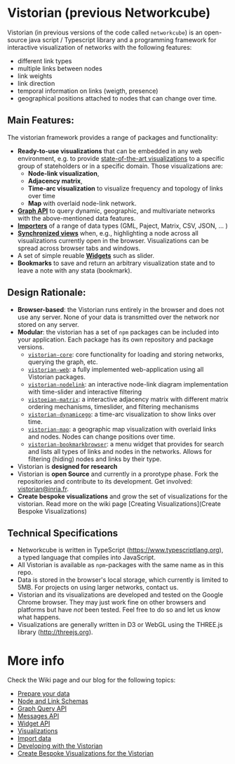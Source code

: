 # Vistorian (previous Networkcube)

Vistorian (in previous versions of the code called `networkcube`) is an open-source java script / Typescript library and a programming framework for interactive visualization of networks with the following features:

* different link types
* multiple links between nodes
* link weights
* link direction
* temporal information on links (weigth, presence)
* geographical positions attached to nodes that can change over time.

## Main Features:
The vistorian framework provides a range of packages and functionality:

* **Ready-to-use visualizations** that can be embedded in any web environment, e.g. to provide [state-of-the-art visualizations](https://vistorian.github.io/visualizations.html) to a specific group of stateholders or in a specific domain. Those visualizations are: 
  * **Node-link visualization**, 
  * **Adjacency matrix**, 
  * **Time-arc visualization** to visualize frequency and topology of links over time 
  * **Map** with overlaid node-link network. 
* [**Graph API**](../../wiki/Graph-Query-API) to query dynamic, geographic, and multivariate networks with the above-mentioned data features. 
* [**Importers**](../../wiki/Importing-Data) of a range of data types (GML, Paject, Matrix, CSV, JSON, ... )
* [**Synchronized views**](../../wiki/Messages-API) when, e.g., highlighting a node across all visualizations currently open in the browser. Visualizations can be spread across browser tabs and windows. 
* A set of simple reuable [**Widgets**](../../wiki/Widgets-API) such as slider.
* **Bookmarks** to save and return an arbitrary visualization state and to leave a note with any stata (bookmark).

## Design Rationale:

* **Browser-based**: the Vistorian runs entirely in the browser and does not use any server. None of your data is transmitted over the network nor stored on any server.
* **Modular**: the vistorian has a set of `npm` packages can be included into your application. Each package has its own repository and package versions.
  * [`vistorian-core`](https://github.com/networkcube/vistorian-core): core functionality for loading and storing networks, querying the graph, etc.
  * [`vistorian-web`](https://github.com/networkcube/vistorian-web): a fully implemented web-application using all Vistorian packages. 
  * [`vistorian-nodelink`](https://github.com/networkcube/vistorian-nodelink): an interactive node-link diagram implementation with time-slider and interactive filtering
  * [`vistoeian-matrix`](https://github.com/networkcube/vistorian-matrix): a interactive adjacency matrix with different matrix ordering mechanisms, timeslider, and filtering mechanisms
  * [`vistorian-dynamicego`](https://github.com/networkcube/vistorian-dynamicego): a time-arc visualization to show links over time.
  * [`vistorian-map`](https://github.com/networkcube/vistorian-map): a geographic map visualization with overlaid links and nodes. Nodes can change positions over time.  
  * [`vistorian-bookmarkbrowser`](https://github.com/networkcube/vistorian-bookmarkbrowser): a menu widget that provides for search and lists all types of links and nodes in the networks. Allows for filtering (hiding) nodes and links by their type.  
* Vistorian is **designed for research** 
* Vistorian is **open Source** and currently in a prorotype phase. Fork the repositories and contribute to its development. Get involved: [vistorian@inria.fr](mailto:vistorian@inria.fr).
* **Create bespoke visualizations** and grow the set of visualizations for the vistorian. Read more on the wiki page [Creating Visualizations](Create Bespoke Visualizations)

## Technical Specifications

* Networkcube is written in TypeScript (https://www.typescriptlang.org), a typed language that compiles into 
JavaScript.  
* All Vistorian is available as `npm`-packages with the same name as in this repo.
* Data is stored in the browser's local storage, which currently is limited to 5MB. For projects on using larger networks, contact us.
* Vistorian and its visualizations are developed and tested on the Google Chrome browser. They may just work fine on other browsers and platforms but have *not* been tested. Feel free to do so and let us know what happens.
* Visualizations are generally written in D3 or WebGL using the THREE.js library (http://threejs.org).

# More info

Check the Wiki page and our blog for the following topics: 

* [Prepare your data](https://vistorian.github.io/formattingdata.html)
* [Node and Link Schemas](../../wiki/Node-and-Link-Schemas)
* [Graph Query API](../../wiki/Graph-Query-API)
* [Messages API](../../wiki/Messages-API)
* [Widget API](../../wiki/Widget-API)
* [Visualizations](https://vistorian.github.io/visualizations.html)
* [Import data](../../wiki/Importing-Data)
* [Developing with the Vistorian](../../wiki/Development)
* [Create Bespoke Visualizations for the Vistorian](../../wiki/Create-Bespoke-Visualizations)
